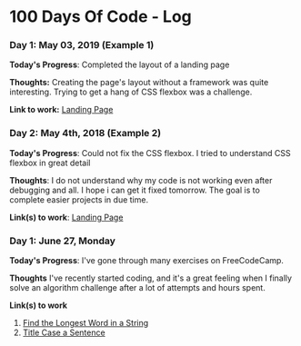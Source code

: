 # 100 Days Of Code - Log

### Day 1: May 03, 2019 (Example 1)

**Today's Progress**: Completed the layout of a landing page

**Thoughts:** Creating the page's layout without a framework was quite interesting. Trying to get a hang of CSS flexbox was a challenge.

**Link to work:** [Landing Page](https://bit.ly/2VMb3Sm)

### Day 2: May 4th, 2018 (Example 2)

**Today's Progress**: Could not fix the CSS flexbox. I tried to understand CSS flexbox in great detail

**Thoughts**: I do not understand why my code is not working even after debugging and all. I hope i can get it fixed tomorrow. The goal is to complete easier projects in due time.

**Link(s) to work**: [Landing Page](https://bit.ly/2VMb3Sm)


### Day 1: June 27, Monday

**Today's Progress**: I've gone through many exercises on FreeCodeCamp.

**Thoughts** I've recently started coding, and it's a great feeling when I finally solve an algorithm challenge after a lot of attempts and hours spent.

**Link(s) to work**
1. [Find the Longest Word in a String](https://www.freecodecamp.com/challenges/find-the-longest-word-in-a-string)
2. [Title Case a Sentence](https://www.freecodecamp.com/challenges/title-case-a-sentence)
